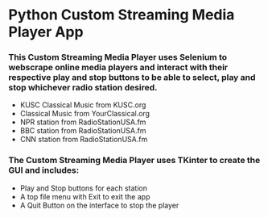 # Python Custom Streaming Media Player App
### This Custom Streaming Media Player uses Selenium to webscrape online media players and interact with their respective play and stop buttons to be able to select, play and stop whichever radio station desired.
* KUSC Classical Music from KUSC.org
* Classical Music from YourClassical.org
* NPR station from RadioStationUSA.fm
* BBC station from RadioStationUSA.fm
* CNN station from RadioStationUSA.fm
### The Custom Streaming Media Player uses TKinter to create the GUI and includes:
* Play and Stop buttons for each station
* A top file menu with Exit to exit the app
* A Quit Button on the interface to stop the player
